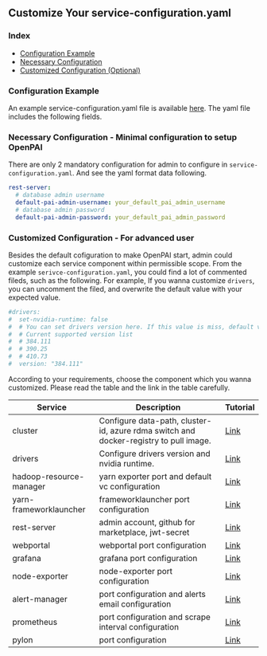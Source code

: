 <!--
  Copyright (c) Microsoft Corporation
  All rights reserved.

  MIT License

  Permission is hereby granted, free of charge, to any person obtaining a copy of this software and associated
  documentation files (the "Software"), to deal in the Software without restriction, including without limitation
  the rights to use, copy, modify, merge, publish, distribute, sublicense, and/or sell copies of the Software, and
  to permit persons to whom the Software is furnished to do so, subject to the following conditions:
  The above copyright notice and this permission notice shall be included in all copies or substantial portions of the Software.

  THE SOFTWARE IS PROVIDED *AS IS*, WITHOUT WARRANTY OF ANY KIND, EXPRESS OR IMPLIED, INCLUDING
  BUT NOT LIMITED TO THE WARRANTIES OF MERCHANTABILITY, FITNESS FOR A PARTICULAR PURPOSE AND
  NONINFRINGEMENT. IN NO EVENT SHALL THE AUTHORS OR COPYRIGHT HOLDERS BE LIABLE FOR ANY CLAIM,
  DAMAGES OR OTHER LIABILITY, WHETHER IN AN ACTION OF CONTRACT, TORT OR OTHERWISE, ARISING FROM,
  OUT OF OR IN CONNECTION WITH THE SOFTWARE OR THE USE OR OTHER DEALINGS IN THE SOFTWARE.
-->

## Customize Your service-configuration.yaml

### Index

- [Configuration Example](#example)
- [Necessary Configuration](#necessary)
- [Customized Configuration (Optional)](#optional)

### Configuration Example <a name="example"></a>

An example service-configuration.yaml file is available [here](../../../../examples/cluster-configuration/services-configuration.yaml). The yaml file includes the following fields.

### Necessary Configuration - Minimal configuration to setup OpenPAI <a name="necessary"></a>

There are only 2 mandatory configuration for admin to configure in ```service-configuration.yaml```. And see the yaml format data following.

```YAML
rest-server:
  # database admin username
  default-pai-admin-username: your_default_pai_admin_username
  # database admin password
  default-pai-admin-password: your_default_pai_admin_password
```

### Customized Configuration - For advanced user <a name="optional"></a>

Besides the default cofiguration to make OpenPAI start, admin could customize each service component within permissible scope. From the example ```serivce-configuration.yaml```, you could find a lot of commented fileds, such as the following. For example, If you wanna customize ```drivers```, you can uncomment the filed, and overwrite the default value with your expected value.

```YAML
#drivers:
#  set-nvidia-runtime: false
#  # You can set drivers version here. If this value is miss, default value will be 384.111
#  # Current supported version list
#  # 384.111
#  # 390.25
#  # 410.73
#  version: "384.111"
```

According to your requirements, choose the component which you wanna customized. Please read the table and the link in the table carefully.

| Service                                                      | Description                                                                           | Tutorial                                                                          |
| ------------------------------------------------------------ | ------------------------------------------------------------------------------------- | --------------------------------------------------------------------------------- |
| cluster <a name="ref_cluster_config"></a>                    | Configure data-path, cluster-id, azure rdma switch and docker-registry to pull image. | [Link](../../../../src/cluster/config/cluster.md)                                 |
| drivers <a name="ref_drivers"></a>                           | Configure drivers version and nvidia runtime.                                         | [Link](../../../../src/drivers/config/drivers.md)                                 |
| hadoop-resource-manager <a name="configure_vc_capacity"></a> | yarn exporter port and default vc configuration                                       | [Link](../../../../src/hadoop-resource-manager/config/hadoop-resource-manager.md) |
| yarn-frameworklauncher                                       | frameworklauncher port configuration                                                  | [Link](../../../../src/yarn-frameworklauncher/config/yarn-frameworkerlauncher.md) |
| rest-server <a name="ref_rest_server"></a>                   | admin account, github for marketplace, jwt-secret                                     | [Link](../../../../src/rest-server/config/rest-server.md)                         |
| webportal                                                    | webportal port configuration                                                          | [Link](../../../../src/webportal/config/webportal.md)                             |
| grafana                                                      | grafana port configuration                                                            | [Link](../../../../src/grafana/config/grafana.md)                                 |
| node-exporter                                                | node-exporter port configuration                                                      | [Link](../../../../src/node-exporter/config/node-exporter.md)                     |
| alert-manager                                                | port configuration and alerts email configuration                                     | [Link](../../../../src/alert-manager/config/alert-manager.md)                     |
| prometheus                                                   | port configuration and scrape interval configuration                                  | [Link](../../../../src/prometheus/config/prometheus.md)                           |
| pylon                                                        | port configuration                                                                    | [Link](../../../../src/pylon/config/pylon.md)                                     |